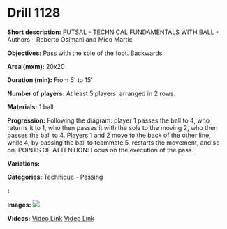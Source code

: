 # Drill 1128

**Short description:**
FUTSAL - TECHNICAL FUNDAMENTALS WITH BALL - Authors - Roberto Osimani and Mico Martic

**Objectives:**
Pass with the sole of the foot. Backwards.

**Area (mxm):**
20x20

**Duration (min):**
From 5' to 15'

**Number of players:**
At least 5 players: arranged in 2 rows.

**Materials:**
1 ball.

**Progression:**
Following the diagram: player 1 passes the ball to 4, who returns it to 1, who then passes it with the sole to the moving 2, who then passes the ball to 4. Players 1 and 2 move to the back of the other line, while 4, by passing the ball to teammate 5, restarts the movement, and so on. POINTS OF ATTENTION: Focus on the execution of the pass.

**Variations:**


**Categories:**
Technique - Passing

**:**


**Images:**
![](https://www.coachingfutsal.com/\images\e778e592ddde0b480cd75b90288d79f0cdca29b552ae639f91a2603b72b3a57727b18a7ca915213d2ac8b1155293bfff02a487eda300565e72cd900390a130ca52c1ea4b00f40.jpg)

**Videos:**
[Video Link](https://www.youtube.com/embed/OYohSk_S95c)
[Video Link](https://www.youtube.com/embed/U1p55xPN7Ro)

